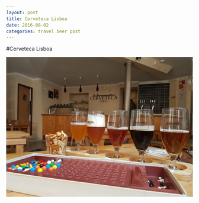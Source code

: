 ```yaml
---
layout: post
title: Cerveteca Lisboa
date: 2016-08-02
categories: travel beer post
---
```

#Cerveteca Lisboa

<img class="medium-img img-center" src="/img/cervetecaLisboa.png" alt="Cerveteca Lisboa - beer taste sampler and Master Mind" >